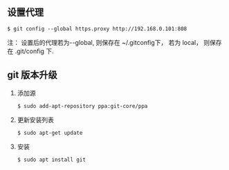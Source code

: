 ## 设置代理
```
$ git config --global https.proxy http://192.168.0.101:808
```
注： 设置后的代理若为--global, 则保存在 ~/.gitconfig下， 若为 local， 则保存在 .git/config 下.

## git 版本升级
1. 添加源
    ```
    $ sudo add-apt-repository ppa:git-core/ppa
    ```
2. 更新安装列表
    ```
    $ sudo apt-get update
    ``` 
3. 安装
    ```
    $ sudo apt install git
    ```